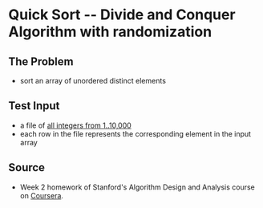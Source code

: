 Quick Sort -- Divide and Conquer Algorithm with randomization
===

## The Problem
* sort an array of unordered distinct elements

## Test Input
* a file of [all integers from 1..10,000](http://spark-public.s3.amazonaws.com/algo1/programming_prob/QuickSort.txt)
* each row in the file represents the corresponding element in the input array

## Source
* Week 2 homework of Stanford's Algorithm Design and Analysis course on [Coursera](https://class.coursera.org/algo-007/).
